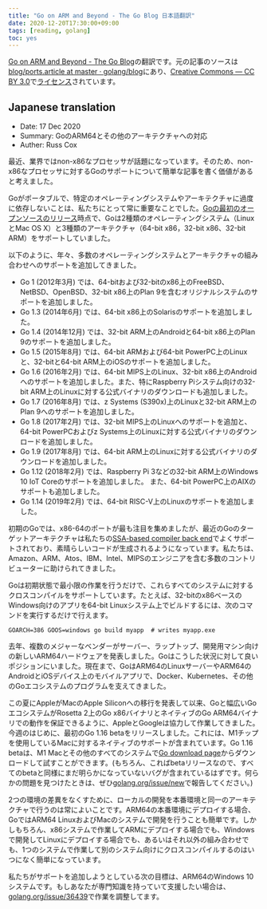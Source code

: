 ```yaml
---
title: "Go on ARM and Beyond - The Go Blog 日本語翻訳"
date: 2020-12-20T17:30:00+09:00
tags: [reading, golang]
toc: yes
---
```


[Go on ARM and Beyond - The Go Blog](https://blog.golang.org/ports)の翻訳です。元の記事のソースは[blog/ports.article at master · golang/blog](https://github.com/golang/blog/blob/master/content/ports.article)にあり、[Creative Commons — CC BY 3.0](https://creativecommons.org/licenses/by/3.0/)で[ライセンス](https://golang.org/doc/copyright.html)されています。

<!--more-->

## Japanese translation

- Date: 17 Dec 2020
- Summary: GoのARM64とその他のアーキテクチャへの対応
- Auther: Russ Cox

最近、業界ではnon-x86なプロセッサが話題になっています。そのため、non-x86なプロセッサに対するGoのサポートについて簡単な記事を書く価値があると考えました。

Goがポータブルで、特定のオペレーティングシステムやアーキテクチャに過度に依存しないことは、私たちにとって常に重要なことでした。[Goの最初のオープンソースのリリース](https://opensource.googleblog.com/2009/11/hey-ho-lets-go.html)時点で、Goは2種類のオペレーティングシステム（LinuxとMac OS X）と3種類のアーキテクチャ（64-bit x86，32-bit x86、32-bit ARM）をサポートしていました。

以下のように、年々、多数のオペレーティングシステムとアーキテクチャの組み合わせへのサポートを追加してきました。

- Go 1 (2012年3月) では、64-bitおよび32-bitのx86上のFreeBSD、NetBSD、OpenBSD、32-bit x86上のPlan 9を含むオリジナルシステムのサポートを追加しました。
- Go 1.3 (2014年6月) では、64-bit x86上のSolarisのサポートを追加しました。
- Go 1.4 (2014年12月) では、32-bit ARM上のAndroidと64-bit x86上のPlan 9のサポートを追加しました。
- Go 1.5 (2015年8月) では、64-bit ARMおよび64-bit PowerPC上のLinuxと、32-bitと64-bit ARM上のiOSのサポートを追加しました。
- Go 1.6 (2016年2月) では、64-bit MIPS上のLinux、32-bit x86上のAndroidへのサポートを追加しました。また、特にRaspberry Piシステム向けの32-bit ARM上のLinuxに対する公式バイナリのダウンロードも追加しました。
- Go 1.7 (2016年8月) では、z Systems (S390x)上のLinuxと32-bit ARM上のPlan 9へのサポートを追加しました。
- Go 1.8 (2017年2月) では、32-bit MIPS上のLinuxへのサポートを追加と、64-bit PowerPCおよびz Systems上のLinuxに対する公式バイナリのダウンロードを追加しました。
- Go 1.9 (2017年8月) では、64-bit ARM上のLinuxに対する公式バイナリのダウンロードを追加しました。
- Go 1.12 (2018年2月) では、Raspberry Pi 3などの32-bit ARM上のWindows 10 IoT Coreのサポートを追加しました。 また、64-bit PowerPC上のAIXのサポートも追加しました。
- Go 1.14 (2019年2月) では、64-bit RISC-V上のLinuxのサポートを追加しました。

初期のGoでは、x86-64のポートが最も注目を集めましたが、最近のGoのターゲットアーキテクチャは私たちの[SSA-based compiler back end](https://www.youtube.com/watch?v=uTMvKVma5ms)でよくサポートされており、素晴らしいコードが生成されるようになっています。私たちは、Amazon、ARM、Atos、IBM、Intel、MIPSのエンジニアを含む多数のコントリビューターに助けられてきました。

Goは初期状態で最小限の作業を行うだけで、これらすべてのシステムに対するクロスコンパイルをサポートしています。たとえば、32-bitのx86ベースのWindows向けのアプリを64-bit Linuxシステム上でビルドするには、次のコマンドを実行するだけで行えます。

```shell
GOARCH=386 GOOS=windows go build myapp  # writes myapp.exe
```

去年、複数のメジャーなベンダーがサーバー、ラップトップ、開発用マシン向けの新しいARM64ハードウェアを発表しました。Goはこうした状況に対して良いポジションにいました。現在まで、GoはARM64のLinuxサーバーやARM64のAndroidとiOSデバイス上のモバイルアプリで、Docker、Kubernetes、その他のGoエコシステムのプログラムを支えてきました。

この夏にAppleがMacのApple Siliconへの移行を発表して以来、Goと幅広いGoエコシステムがRosetta 2上のGo x86バイナリとネイティブのGo ARM64バイナリでの動作を保証できるように、AppleとGoogleは協力して作業してきました。今週のはじめに、最初のGo 1.16 betaをリリースしました。これには、M1チップを使用しているMacに対するネイティブのサポートが含まれています。Go 1.16 betaは、M1 Macとその他のすべてのシステムで[Go download page](https://golang.org/dl/#go1.16beta1)からダウンロードして試すことができます。(もちろん、こればbetaリリースなので、すべてのbetaと同様にまだ明らかになっていないバグが含まれているはずです。何らかの問題を見つけたときは、ぜひ[golang.org/issue/new](https://golang.org/issue/new)で報告してください。)

2つの環境の差異をなくすために、ローカルの開発を本番環境と同一のアーキテクチャで行うのは常によいことです。ARM64の本番環境にデプロイする場合、GoではARM64 LinuxおよびMacのシステムで開発を行うことも簡単です。しかしもちろん、x86システムで作業してARMにデプロイする場合でも、Windowsで開発してLinuxにデプロイする場合でも、あるいはそれ以外の組み合わせでも、1つのシステムで作業して別のシステム向けにクロスコンパイルするのはいつになく簡単になっています。

私たちがサポートを追加しようとしている次の目標は、ARM64のWindows 10システムです。もしあなたが専門知識を持っていて支援したい場合は、[golang.org/issue/36439](https://github.com/golang/go/issues/36439)で作業を調整してます。

